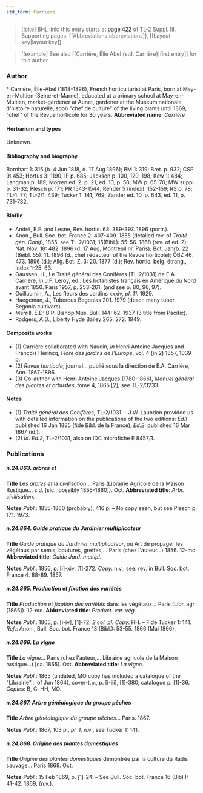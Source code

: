 ```yaml
---
std_form: Carrière
---
```


> [!cite] BHL link: this entry starts at [page 422](https://www.biodiversitylibrary.org/page/33266729) of TL-2 Suppl. III.
> Supporting pages: [[Abbreviations|abbreviations]], [[Layout key|layout key]].

> [!example] See also [[Carrière, Élie Abel {std. Carrière}|first entry]] for this author

### Author

\* Carrière, Élie-Abel (1818-1896), French horticulturist at Paris, born at May-en-Multien (Seine-et-Marne), educated at a primary school at May-en-Multien, market-gardener at Aunet, gardener at the Muséum nationale d'histoire naturelle, soon "chef de culture" of the living plants until 1869, "chef" of the Revue horticole for 30 years. 
**Abbreviated name**: *Carrière*

#### Herbarium and types

Unknown.

#### Bibliography and biography

Barnhart 1: 315 (b. 4 Jun 1818, d. 17 Aug 1896); BM 1: 319; Bret. p. 932; CSP 9: 453; Hortus 3: 1190; IF p. 685; Jackson p. 100, 129, 198; Kew 1: 484; Langman p. 189; Morren ed. 2, p. 21, ed. 10, p. 58; MW p. 65-70; MW suppl. p. 31-32; Plesch p. 171; PR 1543-1544; Rehder 5 (index): 152-159; RS p. 78; TL-1: 77; TL-2/1: 439; Tucker 1: 141, 769; Zander ed. 10, p. 643, ed. 11, p. 731-732.

#### Biofile

- André, E.F. and Lesne, Rev. hortic. 68: 389-397. 1896 (portr.).
- Anon., Bull. Soc. bot. France 2: 407-409. 1855 (detailed rev. of *Traité gén. Conif.*, 1855, see TL-2/1031; 15(Bibl.): 55-56. 1868 (rev. of ed. 2); Nat. Nov. 18: 482. 1896 (d. 17 Aug, Montreuil nr. Paris); Bot. Jahrb. 22 (Beibl. 55): 11. 1896 (d., chef rédacteur of the Revue horticole); ÖBZ 46: 473. 1896 (d.); Allg. Bot. Z. 3: 20. 1877 (d.); Rev. hortic. belg. étrang., Index 1-25: 63.
- Gaussen, H., Le Traité général des Conifères \[TL-2/1031\] de E.A. Carrière, *in* J.F. Leroy, ed.: Les botanistes français en Amérique du Nord avant 1850. Paris 1957, p. 253-261, (and see p. 80, 96, 97).
- Guillaumin, A., Les fleurs des Jardins xxxiv, *pl. 11.* 1929.
- Haegeman, J., Tuberous Begonias 201. 1979 (descr. many tuber. Begonia cultivars).
- Merrill, E.D: B.P. Bishop Mus. Bull. 144: 62. 1937 (3 title from Pacific).
- Rodgers, A.D., Liberty Hyde Bailey 265, 272. 1949.

#### Composite works

- (1) Carrière collaborated with Naudin, *in* Henri Antoine Jacques and François Hérincq, *Flore des jardins de l'Europe*, vol. 4 (in 2) 1857, 1039 p.
- (2) *Revue horticole*, journal... publié sous la direction de E.A. Carrière, Ann. 1867-1896.
- (3) Co-author with Henri Antoine Jacques (1780-1866), *Manuel général des plantes et arbustes*, tome 4, 1865 \[2\], see TL-2/3233.

#### Notes

- (1) *Traité général des Conifères*, TL-2/1031. – J.W. Laundon provided us with detailed information on the publications of the two editions: *Ed.1* published 16 Jan 1885 (fide Bibl. de la France), *Ed.2*: published 16 Mar 1867 (id.).
- (2) *Id*. *Ed.2*, TL-2/1031, also on IDC microfiche E 8457/1.

### Publications

##### n.24.863. arbres et

**Title**
Les *arbres et* la *civilisation*... Paris (Librairie Agricole de la Maison Rustique... s.d. \[sic., possibly 1855-1860\]). Oct.
**Abbreviated title**: *Arbr. civilisation*.

**Notes**
*Publ*.: 1855-1860 (probably), 416 p. – No copy seen, but see Plesch p. 171. 1973.

##### n.24.864. Guide pratique du Jardinier multiplicateur

**Title**
*Guide pratique du Jardinier multiplicateur*, ou Art de propager les végétaux par semis, boutures, greffes,... Paris (chez l'auteur...) 1856. 12-mo.
**Abbreviated title**: *Guide Jard. multipl.*

**Notes**
*Publ*.: 1856, p. \[i\]-xiv, \[1\]-272. *Copy*: n.v., see. rev. in Bull. Soc. bot. France 4: 88-89. 1857.

##### n.24.865. Production et fixation des variétés

**Title**
*Production et fixation des variétés* dans les végétaux... Paris (Libr. agr. \[1865\]). 12-mo.
**Abbreviated title**: *Product. var. vég.*

**Notes**
*Publ*.: 1865, p. \[i-iv\], \[1\]-72, *2 col. pl.* *Copy*: HH. – Fide Tucker 1: 141.
*Ref*.: Anon., Bull. Soc. bot. France 13 (Bibl.): 53-55. 1866 (Mai 1866).

##### n.24.866. La vigne

**Title**
*La vigne*... Paris (chez l'auteur,... Librairie agricole de la Maison rustique...) \[ca. 1865\]. Oct.
**Abbreviated title**: *La vigne*.

**Notes**
*Publ*.: 1865 (undated, MO copy has included a catalogue of the "Librairie"... of Jun 1864), cover-t.p., p. \[i-iii\], \[1\]-380, catalogue p. \[1\]-36. *Copies*: B, G, HH, MO.

##### n.24.867. Arbre généalogique du groupe pêches

**Title**
*Arbre généalogique du groupe pêches*... Paris. 1867.

**Notes**
*Publ*.: 1867, 103 p., *pl. 1*, n.v., see Tucker 1: 141.

##### n.24.868. Origine des plantes domestiques

**Title**
*Origine des plantes domestiques* démontrée par la culture du Radis sauvage... Paris 1869. Oct.

**Notes**
*Publ*.: 15 Feb 1869, p. \[1\]-24. – See Bull. Soc. bot. France 16 (Bibl.): 41-42. 1869, (n.v.).

